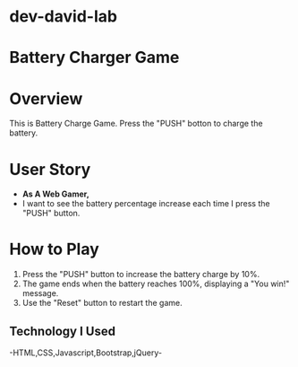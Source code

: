 # dev-david-lab

# Battery Charger Game

# Overview
This is Battery Charge Game. Press the "PUSH" botton to charge the battery.

# User Story
- **As A Web Gamer,**
- I want to see the battery percentage increase each time I press the "PUSH" button.

# How to Play
1. Press the "PUSH" button to increase the battery charge by 10%.
2. The game ends when the battery reaches 100%, displaying a "You win!" message.
3. Use the "Reset" button to restart the game.

## Technology I Used
-HTML,CSS,Javascript,Bootstrap,jQuery-

